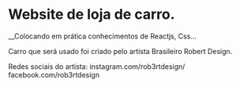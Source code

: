 # Website de loja de carro.

__Colocando em prática conhecimentos de Reactjs, Css...

Carro que será usado foi criado pelo artista Brasileiro Robert Design.

Redes sociais do artista:
instagram.com/rob3rtdesign/
facebook.com/rob3rtdesign
